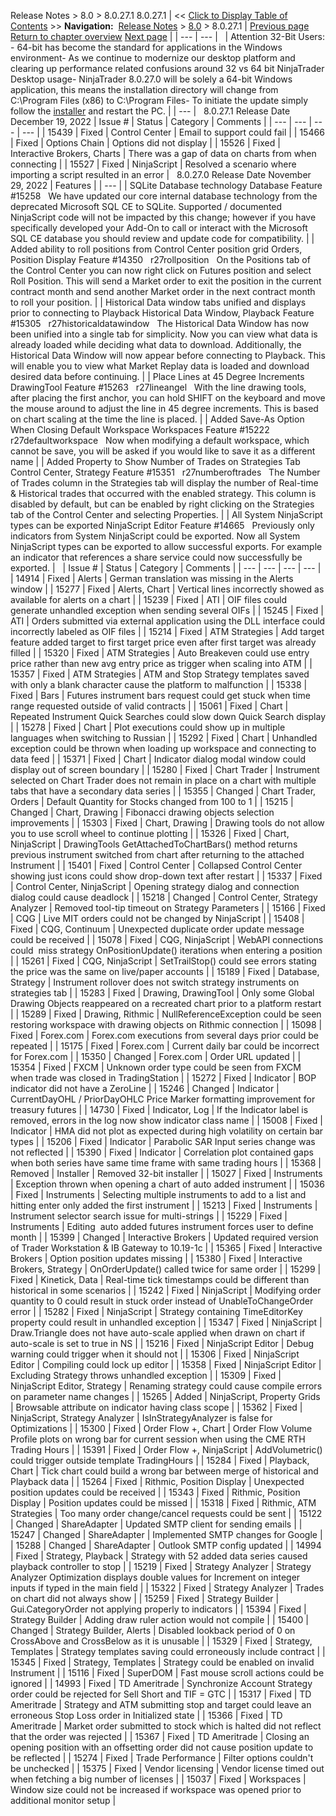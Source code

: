 ﻿
Release Notes \> 8\.0 \> 8\.0\.27\.1
8\.0\.27\.1
| \<\< [Click to Display Table of Contents](8_0_27_1.md) \>\> **Navigation:**     [Release Notes](release_notes-1.md) \> [8\.0](8_0-1.md) \> 8\.0\.27\.1 | [Previous page](8_0_28_0-1.md) [Return to chapter overview](8_0-1.md) [Next page](8_0_26_1-1.md) |
| --- | --- |
 
| Attention 32\-Bit Users:  - 64\-bit has become the standard for applications in the Windows environment- As we continue to modernize our desktop platform and clearing up performance related confusions around 32 vs 64 bit NinjaTrader Desktop usage- NinjaTrader 8\.0\.27\.0 will be solely a 64\-bit Windows application, this means the installation directory will change from C:\\Program Files (x86\) to C:\\Program Files- To initiate the update simply follow the [installer](https://ninjatrader.com/PlatformDirect) and restart the PC. |
| --- |
 
8\.0\.27\.1 Release Date
December 19, 2022
| Issue \# | Status | Category | Comments |
| --- | --- | --- | --- |
| 15439 | Fixed | Control Center | Email to support could fail |
| 15466 | Fixed | Options Chain | Options did not display |
| 15526 | Fixed | Interactive Brokers, Charts | There was a gap of data on charts from when connecting |
| 15527 | Fixed | NinjaScript | Resolved a scenario where importing a script resulted in an error |
 
8\.0\.27\.0 Release Date
November 29, 2022
| Features |
| --- |
| SQLite Database technology Database Feature \#15258   We have updated our core internal database technology from the deprecated Microsoft SQL CE to SQLite. Supported / documented NinjaScript code will not be impacted by this change; however if you have specifically developed your Add\-On to call or interact with the Microsoft SQL CE database you should review and update code for compatibility. |
| Added ability to roll positions from Control Center position grid Orders, Position Display Feature \#14350   r27rollposition   On the Positions tab of the Control Center you can now right click on Futures position and select Roll Position. This will send a Market order to exit the position in the current contract month and send another Market order in the next contract month to roll your position. |
| Historical Data window tabs unified and displays prior to connecting to Playback Historical Data Window, Playback Feature \#15305   r27historicaldatawindow   The Historical Data Window has now been unified into a single tab for simplicity. Now you can view what data is already loaded while deciding what data to download. Additionally, the Historical Data Window will now appear before connecting to Playback. This will enable you to view what Market Replay data is loaded and download desired data before continuing. |
| Place Lines at 45 Degree Increments DrawingTool Feature \#15263   r27lineangel   With the line drawing tools, after placing the first anchor, you can hold SHIFT on the keyboard and move the mouse around to adjust the line in 45 degree increments. This is based on chart scaling at the time the line is placed. |
| Added Save\-As Option When Closing Default Workspace Workspaces Feature \#15222   r27defaultworkspace   Now when modifying a default workspace, which cannot be save, you will be asked if you would like to save it as a different name |
| Added Property to Show Number of Trades on Strategies Tab Control Center, Strategy Feature \#15351   r27numberoftrades   The Number of Trades column in the Strategies tab will display the number of Real\-time \& Historical trades that occurred with the enabled strategy. This column is disabled by default, but can be enabled by right clicking on the Strategies tab of the Control Center and selecting Properties. |
| All System NinjaScript types can be exported NinjaScript Editor Feature \#14665   Previously only indicators from System NinjaScript could be exported. Now all System NinjaScript types can be exported to allow successful exports. For example an indicator that references a share service could now successfully be exported. |
 
| Issue \# | Status | Category | Comments |
| --- | --- | --- | --- |
| 14914 | Fixed | Alerts | German translation was missing in the Alerts window |
| 15277 | Fixed | Alerts, Chart | Vertical lines incorrectly showed as available for alerts on a chart |
| 15239 | Fixed | ATI | OIF files could generate unhandled exception when sending several OIFs |
| 15245 | Fixed | ATI | Orders submitted via external application using the DLL interface could incorrectly labeled as OIF files |
| 15214 | Fixed | ATM Strategies | Add target feature added target to first target price even after first target was already filled |
| 15320 | Fixed | ATM Strategies | Auto Breakeven could use entry price rather than new avg entry price as trigger when scaling into ATM |
| 15357 | Fixed | ATM Strategies | ATM and Stop Strategy templates saved with only a blank character cause the platform to malfunction |
| 15338 | Fixed | Bars | Futures instrument bars request could get stuck when time range requested outside of valid contracts |
| 15061 | Fixed | Chart | Repeated Instrument Quick Searches could slow down Quick Search display |
| 15278 | Fixed | Chart | Plot executions could show up in multiple languages when switching to Russian |
| 15292 | Fixed | Chart | Unhandled exception could be thrown when loading up workspace and connecting to data feed |
| 15371 | Fixed | Chart | Indicator dialog modal window could display out of screen boundary |
| 15280 | Fixed | Chart Trader | Instrument selected on Chart Trader does not remain in place on a chart with multiple tabs that have a secondary data series |
| 15355 | Changed | Chart Trader, Orders | Default Quantity for Stocks changed from 100 to 1 |
| 15215 | Changed | Chart, Drawing | Fibonacci drawing objects selection improvements |
| 15303 | Fixed | Chart, Drawing | Drawing tools do not allow you to use scroll wheel to continue plotting |
| 15326 | Fixed | Chart, NinjaScript | DrawingTools GetAttachedToChartBars() method returns previous instrument switched from chart after returning to the attached Instrument |
| 15401 | Fixed | Control Center | Collapsed Control Center showing just icons could show drop\-down text after restart |
| 15337 | Fixed | Control Center, NinjaScript | Opening strategy dialog and connection dialog could cause deadlock |
| 15218 | Changed | Control Center, Strategy Analyzer | Removed tool\-tip timeout on Strategy Parameters |
| 15166 | Fixed | CQG | Live MIT orders could not be changed by NinjaScript |
| 15408 | Fixed | CQG, Continuum | Unexpected duplicate order update message could be received |
| 15078 | Fixed | CQG, NinjaScript | WebAPI connections could  miss strategy OnPositionUpdate() iterations when entering a position |
| 15261 | Fixed | CQG, NinjaScript | SetTrailStop() could see errors stating the price was the same on live/paper accounts |
| 15189 | Fixed | Database, Strategy | Instrument rollover does not switch strategy instruments on strategies tab |
| 15283 | Fixed | Drawing, DrawingTool | Only some Global Drawing Objects reappeared on a recreated chart prior to a platform restart |
| 15289 | Fixed | Drawing, Rithmic | NullReferenceException could be seen restoring workspace with drawing objects on Rithmic connection |
| 15098 | Fixed | Forex.com | Forex.com executions from several days prior could be repeated |
| 15175 | Fixed | Forex.com | Current daily bar could be incorrect for Forex.com |
| 15350 | Changed | Forex.com | Order URL updated |
| 15354 | Fixed | FXCM | Unknown order type could be seen from FXCM when trade was closed in TradingStation |
| 15272 | Fixed | Indicator | BOP indicator did not have a ZeroLine |
| 15246 | Changed | Indicator | CurrentDayOHL / PriorDayOHLC Price Marker formatting improvement for treasury futures |
| 14730 | Fixed | Indicator, Log | If the Indicator label is removed, errors in the log now show indicator class name |
| 15008 | Fixed | Indicator | HMA did not plot as expected during high volatility on certain bar types |
| 15206 | Fixed | Indicator | Parabolic SAR Input series change was not reflected |
| 15390 | Fixed | Indicator | Correlation plot contained gaps when both series have same time frame with same trading hours |
| 15368 | Removed | Installer | Removed 32\-bit installer |
| 15027 | Fixed | Instruments | Exception thrown when opening a chart of auto added instrument |
| 15036 | Fixed | Instruments | Selecting multiple instruments to add to a list and hitting enter only added the first instrument |
| 15213 | Fixed | Instruments | Instrument selector search issue for multi\-strings |
| 15229 | Fixed | Instruments | Editing  auto added futures instrument forces user to define month |
| 15399 | Changed | Interactive Brokers | Updated required version of Trader Workstation \& IB Gateway to 10\.19\-1c |
| 15365 | Fixed | Interactive Brokers | Option position updates missing |
| 15380 | Fixed | Interactive Brokers, Strategy | OnOrderUpdate() called twice for same order |
| 15299 | Fixed | Kinetick, Data | Real\-time tick timestamps could be different than historical in some scenarios |
| 15242 | Fixed | NinjaScript | Modifying order quantity to 0 could result in stuck order instead of UnableToChangeOrder error |
| 15282 | Fixed | NinjaScript | Strategy containing TimeEditorKey property could result in unhandled exception |
| 15347 | Fixed | NinjaScript | Draw.Triangle does not have auto\-scale applied when drawn on chart if auto\-scale is set to true in NS |
| 15216 | Fixed | NinjaScript Editor | Debug warning could trigger when it should not |
| 15306 | Fixed | NinjaScript Editor | Compiling could lock up editor |
| 15358 | Fixed | NinjaScript Editor | Excluding Strategy throws unhandled exception |
| 15309 | Fixed | NinjaScript Editor, Strategy | Renaming strategy could cause compile errors on parameter name changes |
| 15265 | Added | NinjaScript, Property Grids | Browsable attribute on indicator having class scope |
| 15362 | Fixed | NinjaScript, Strategy Analyzer | IsInStrategyAnalyzer is false for Optimizations |
| 15300 | Fixed | Order Flow \+, Chart | Order Flow Volume Profile plots on wrong bar for current session when using the CME RTH Trading Hours |
| 15391 | Fixed | Order Flow \+, NinjaScript | AddVolumetric() could trigger outside template TradingHours |
| 15284 | Fixed | Playback, Chart | Tick chart could build a wrong bar between merge of historical and Playback data |
| 15264 | Fixed | Rithmic, Position Display | Unexpected position updates could be received |
| 15343 | Fixed | Rithmic, Position Display | Position updates could be missed |
| 15318 | Fixed | Rithmic, ATM Strategies | Too many order change/cancel requests could be sent |
| 15122 | Changed | ShareAdapter | Updated SMTP client for sending emails |
| 15247 | Changed | ShareAdapter | Implemented SMTP changes for Google |
| 15288 | Changed | ShareAdapter | Outlook SMTP config updated |
| 14994 | Fixed | Strategy, Playback | Strategy with 52 added data series caused playback controller to stop |
| 15219 | Fixed | Strategy Analyzer | Strategy Analyzer Optimization displays double values for Increment on integer inputs if typed in the main field |
| 15322 | Fixed | Strategy Analyzer | Trades on chart did not always show |
| 15259 | Fixed | Strategy Builder | Gui.CategoryOrder not applying properly to indicators |
| 15394 | Fixed | Strategy Builder | Adding draw ruler action would not compile |
| 15400 | Changed | Strategy Builder, Alerts | Disabled lookback period of 0 on CrossAbove and CrossBelow as it is unusable |
| 15329 | Fixed | Strategy, Templates | Strategy templates saving could erroneously include contract |
| 15345 | Fixed | Strategy, Templates | Strategy could be enabled on invalid Instrument |
| 15116 | Fixed | SuperDOM | Fast mouse scroll actions could be ignored |
| 14993 | Fixed | TD Ameritrade | Synchronize Account Strategy order could be rejected for Sell Short and TIF \= GTC |
| 15317 | Fixed | TD Ameritrade | Strategy and ATM submitting stop and target could leave an erroneous Stop Loss order in Initialized state |
| 15366 | Fixed | TD Ameritrade | Market order submitted to stock which is halted did not reflect that the order was rejected |
| 15367 | Fixed | TD Ameritrade | Closing an opening position with an offsetting order did not cause position update to be reflected |
| 15274 | Fixed | Trade Performance | Filter options couldn't be unchecked |
| 15375 | Fixed | Vendor licensing | Vendor license timed out when fetching a big number of licenses |
| 15037 | Fixed | Workspaces | Window size could not be increased if workspace was opened prior to additional monitor setup |
## 

